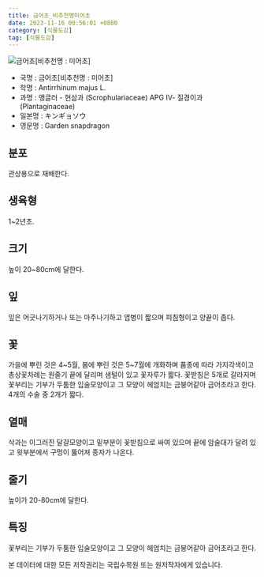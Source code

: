 ```yaml
---
title: 금어초_비추천명미어초
date: 2023-11-16 00:56:01 +0800
category: [식물도감]
tag: [식물도감]
---
```




![금어초[비추천명 : 미어초]](/fileUpload/plants/basic/Scrophulariaceae/Antirrhinum/9450/1_th2.JPG)
- 국명 : 금어초[비추천명 : 미어초]
- 학명 : Antirrhinum majus L.
- 과명 : 앵글러 - 현삼과 (Scrophulariaceae) APG Ⅳ- 질경이과 (Plantaginaceae)
- 일본명 : キンギョソウ
- 영문명 : Garden snapdragon


## 분포
관상용으로 재배한다.
## 생육형
1~2년초.
## 크기
높이 20~80cm에 달한다.
## 잎
잎은 어긋나기하거나 또는 마주나기하고 엽병이 짧으며 피침형이고 양끝이 좁다.
## 꽃
가을에 뿌린 것은 4~5월, 봄에 뿌린 것은 5~7월에 개화하며 품종에 따라 가지각색이고 총상꽃차례는 원줄기 끝에 달리며 샘털이 있고 꽃자루가 짧다. 꽃받침은 5개로 갈라지며 꽃부리는 기부가 두툼한 입술모양이고 그 모양이 헤엄치는 금붕어같아 금어초라고 한다. 4개의 수술 중 2개가 짧다.
## 열매
삭과는 이그러진 달걀모양이고 밑부분이 꽃받침으로 싸여 있으며 끝에 암술대가 달려 있고 윗부분에서 구멍이 뚫어져 종자가 나온다.
## 줄기
높이가 20-80cm에 달한다.
## 특징
꽃부리는 기부가 두툼한 입술모양이고 그 모양이 헤엄치는 금붕어같아 금어초라고 한다.






본 데이터에 대한 모든 저작권리는 국립수목원 또는 원저작자에게 있습니다.
